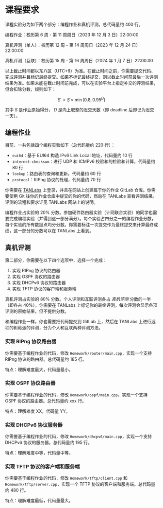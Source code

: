 # 课程要求

课程实验分为如下两个部分：编程作业和真机评测。总代码量约 400 行。

编程作业：校历第 6 周 - 第 11 周周日（2023 年 12 月 3 日）22:00:00

真机评测（单人）：校历第 12 周 - 第 14 周周日（2023 年 12 月 24 日）22:00:00

真机评测（互联）：校历第 15 周 - 第 16 周周日（2024 年 1 月 7 日）22:00:00

以上截止时间都以东八区（UTC+8）为准。在截止时间之前，你需要提交代码、完成评测并且标记最终提交。如果不标记最终提交，则以截止时间前最后一次评测结果为准。如果未能在截止时间前完成，可以在实验平台上指定补交的评测结果，但会扣除分数，规则如下：

$$ S' = S \times \min(0.8, 0.95^D) $$

其中 $S$ 是作业原始得分， $D$ 是向上取整的迟交天数（即 deadline 后即记为迟交一天）。

## 编程作业

目前，一共包括四个编程实验如下（总代码量约 220 行）：

- `eui64`：基于 EUI64 构造 IPv6 Link Local 地址，代码量约 10 行
- `internet-checksum`：进行 UDP 和 ICMPv6 校验和的检验和计算，代码量约 80 行
- `lookup`：路由表的查询和更新，代码量约 60 行
- `protocol`：RIPng 协议的处理，代码量约 70 行

你需要在 [TANLabs](https://lab.cs.tsinghua.edu.cn/tan/) 上登录，并且在网站上创建属于你的作业 GitLab 仓库。你需要使用 Git 往你的作业仓库中提交的你的代码，然后在 TANLabs 查看评测结果。评测的流程和要求详见 TANLabs 网站上的说明。

编程作业占实验的 20% 分数。参加硬件路由器实验（计网联合实验）的同学也需要完成编程实验（并得到这一部分满分）。每个实验占四分之一的编程作业分数，每个实验的所有数据点均分分数。你需要标注一次提交作为最终提交来计算最终成绩，这一部分的分数可以在 TANLabs 上看到。

## 真机评测

第二部分，你需要在以下四个选项中，选择一个完成：

1. 实现 RIPng 协议的路由器
2. 实现 OSPF 协议的路由器
3. 实现 DHCPv6 协议的路由器
4. 实现 TFTP 协议的客户端和服务端

真机评测占实验的 80% 分数。个人评测和互联评测各占 *真机评测* 分数的一半（即各占 40%）。你需要在 TANLabs 上标记你的最终评测，每次评测会显示各项评测的原始结果，但不提供分数。

和编程作业一样，你也需要把代码提交到 GitLab 上，然后在 TANLabs 上进行远程的树莓派的评测，分为个人和互联两种评测方法。

### 实现 RIPng 协议路由器

你需要基于编程作业的代码，修改 `Homework/router/main.cpp`，实现一个支持 RIPng 协议的路由器。总代码量约 185 行。

特点：理解难度最大，代码量最小。

### 实现 OSPF 协议路由器

你需要基于编程作业的代码，修改 `Homework/ospf/main.cpp`，实现一个支持 OSPF 协议的路由器。总代码量约 xxx 行。

特点：理解难度 XX，代码量 YY。

### 实现 DHCPv6 协议服务器

你需要基于编程作业的代码，修改 `Homework/dhcpv6/main.cpp`，实现一个支持 DHCPv6 协议的服务器。总代码量约 195 行。

特点：理解难度中等，代码量中等。

### 实现 TFTP 协议的客户端和服务端

你需要基于编程作业的代码，修改 `Homework/tftp/client.cpp` 和 `Homework/tftp/server.cpp`，实现一个 TFTP 协议的客户端和服务端。总代码量约 480 行。

特点：理解难度最低，代码量最大。
